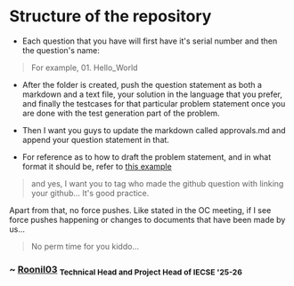 # Structure of the repository
- Each question that you have will first have it's serial number and then the question's name:
> For example, 01. Hello_World

- After the folder is created, push the question statement as both a markdown and a text file, your solution in the language that you prefer, and finally the testcases for that particular problem statement once you are done with the test generation part of the problem.

- Then I want you guys to update the markdown called approvals.md and append your question statement in that.

- For reference as to how to draft the problem statement, and in what format it should be, refer to <a href="https://github.com/Roonil03/while-TLE-25/blob/main/NetworkOfAi/README.md">this example</a>
> and yes, I want you to tag who made the github question with linking your github... It's good practice.

Apart from that, no force pushes. Like stated in the OC meeting, if I see force pushes happening or changes to documents that have been made by us...

> No perm time for you kiddo...

### ~ <a href="https://github.com/Roonil03">Roonil03</a> <sub>Technical Head and Project Head of IECSE '25-26</sub>
